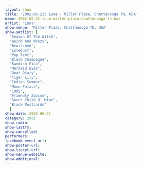 ```yaml
---
layout: show
title: '2002-06-21: Luna - Miller Plaza, Chattanooga TN, USA'
name: 2002-06-21-luna-miller-plaza-chattanooga-tn-usa
artist: 'Luna'
show-venue: 'Miller Plaza, Chattanooga TN, USA'
show-setlist: [
  "Season Of The Witch",
  "Weird And Woozy",
  "Bewitched",
  "Lovedust",
  "Pup Tent",
  "Black Champagne",
  "Swedish Fish",
  "Mermaid Eyes",
  "Dear Diary",
  "Tiger Lily",
  "Indian Summer",
  "Moon Palace",
  "1995",
  "Friendly Advice",
  "Sweet Child O' Mine",
  "Black Postcards"
  ]
show-date: 2002-06-21
category: 2002
show-radio: 
show-lastfm: 
show-cancelled: 
performers: 
facebook-event-url: 
show-poster-url: 
show-ticket-url: 
show-venue-website: 
show-additional: 
---
```


